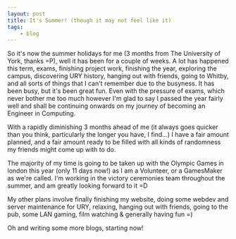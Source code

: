 ```yaml
---
layout: post
title: It's Summer! (though it may not feel like it)
tags:
    - blog
---
```


So it's now the summer holidays for me (3 months from The University of York, thanks =P), well it has been for a couple of weeks. A lot has happened this term, exams, finishing project work, finishing the year, exploring the campus, discovering URY history, hanging out with friends, going to Whitby, and all sorts of things that I can't remember due to the busyness. It has been busy, but it's been great fun. Even with the pressure of exams, which never bother me too much however I'm glad to say I passed the year fairly well and shall be continuing onwards on my journey of becoming an Engineer in Computing.

With a rapidly diminishing 3 months ahead of me (it always goes quicker than you think, particularly the longer you have, I find...) I have a fair amount planned, and a fair amount ready to be filled with all kinds of randomness my friends might come up with to do.
<!--more-->
The majority of my time is going to be taken up with the Olympic Games in london this year (only 11 days now!) as I am a Volunteer, or a GamesMaker as we're called. I'm working in the victory ceremonies team throughout the summer, and am greatly looking forward to it =D

My other plans involve finally finishing my website, doing some webdev and server maintenance for URY, relaxing, hanging out with friends, going to the pub, some LAN gaming, film watching & generally having fun =)

Oh and writing some more blogs, starting now!
